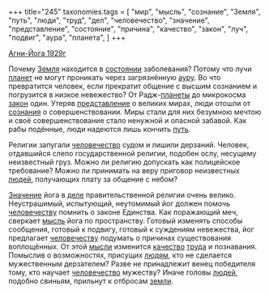 +++
title="245"
taxonomies.tags = [
 "мир",
 "мысль",
 "сознание",
 "Земля",
 "путь",
 "люди",
 "труд",
 "дел",
 "человечество",
 "значение",
 "представление",
 "состояние",
 "причина",
 "качество",
 "закон",
 "луч",
 "подвиг",
 "аура",
 "планета",
]
+++

[Агни-Йога 1929г](/agni/1929)

Почему [Земля](/tags/Земля) находится в [состоянии](/tags/состояние) заболевания? Потому что лучи [планет](/tags/планета) не могут проникать через загрязнённую [ауру](/tags/аура). Во что превратится человек, если прекратит общение с высшим сознанием и погрузится в низкое невежество? От Радж-[планеты](/tags/планета) до микрокосма [закон](/tags/закон) один. Утеряв [представление](/tags/представление) о великих мирах, люди отошли от [сознания](/tags/сознание) о совершенствовании. Миры стали для них безумною мечтою и своё совершенствование стало ненужной и опасной забавой. Как рабы подённые, люди надеются лишь кончить [путь](/tags/путь).   

Религии запугали [человечество](/tags/человечество) судом и лишили дерзаний. Человек, отдавшийся слепо государственной религии, подобен ослу, несущему неизвестный груз. Можно ли религию допускать как полицейское требование? Можно ли принимать на веру приговор неизвестных [людей](/tags/люди), получающих плату за общение с небом?   

[Значение](/tags/значение) йога в [деле](/tags/дел) правительственной религии очень велико. Неустрашимый, испытующий, неутомимый йог должен помочь [человечеству](/tags/человечество) помнить о законе Единства. Как поражающий меч, сверкает [мысль](/tags/мысль) йога по пространству. Готовый изменять способы сообщения, готовый к подвигу, готовый к суждениям невежества, йог предлагает [человечеству](/tags/человечество) подумать о причинах существования воплощённых. От этой [мысли](/tags/мысль) изменится [качество](/tags/качество) [труда](/tags/труд) и познавания. Помыслив о возможностях, присущих [людям](/tags/люди), кто не сделается мужественным дерзателем? Разве не принадлежит венец победителя тому, кто научает [человечество](/tags/человечество) мужеству? Иначе головы [людей](/tags/люди), подобно свиньям, прильнут к отбросам [земли](/tags/Земля).